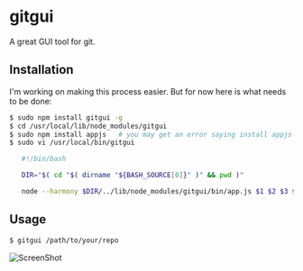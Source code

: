 gitgui
======

A great GUI tool for git.

## Installation

I'm working on making this process easier. But for now here is what needs to be done:

```bash
$ sudo npm install gitgui -g
$ cd /usr/local/lib/node_modules/gitgui
$ sudo npm install appjs   # you may get an error saying install appjs-linux-x64 manually or something, do that.
$ sudo vi /usr/local/bin/gitgui

   #!/bin/bash

   DIR="$( cd "$( dirname "${BASH_SOURCE[0]}" )" && pwd )"

   node --harmony $DIR/../lib/node_modules/gitgui/bin/app.js $1 $2 $3 $4 $5 $6 $7 $8 $9

```

## Usage

```bash
$ gitgui /path/to/your/repo
```

![ScreenShot](http://joeferner.github.com/node-gitgui/images/snapshot1.png)
